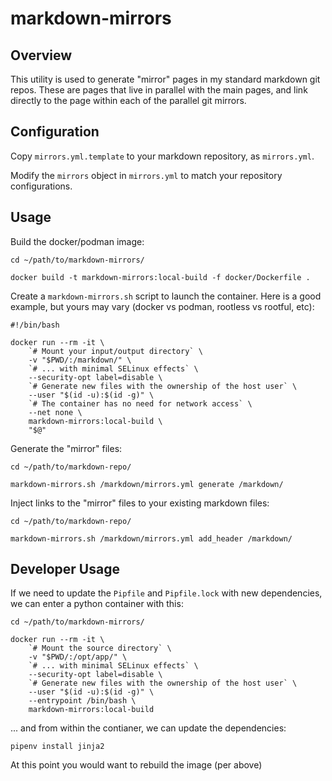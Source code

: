 markdown-mirrors
================

Overview
----------------

This utility is used to generate "mirror" pages in my standard markdown git repos.
These are pages that live in parallel with the main pages,
and link directly to the page within each of the parallel git mirrors.


Configuration
----------------

Copy `mirrors.yml.template` to your markdown repository, as `mirrors.yml`.

Modify the `mirrors` object in `mirrors.yml` to match your repository configurations.


Usage
----------------

Build the docker/podman image:

    cd ~/path/to/markdown-mirrors/

    docker build -t markdown-mirrors:local-build -f docker/Dockerfile .

Create a `markdown-mirrors.sh` script to launch the container.
Here is a good example, but yours may vary (docker vs podman, rootless vs rootful, etc):

    #!/bin/bash

    docker run --rm -it \
        `# Mount your input/output directory` \
        -v "$PWD/:/markdown/" \
        `# ... with minimal SELinux effects` \
        --security-opt label=disable \
        `# Generate new files with the ownership of the host user` \
        --user "$(id -u):$(id -g)" \
        `# The container has no need for network access` \
        --net none \
        markdown-mirrors:local-build \
        "$@"

Generate the "mirror" files:

    cd ~/path/to/markdown-repo/

    markdown-mirrors.sh /markdown/mirrors.yml generate /markdown/

Inject links to the "mirror" files to your existing markdown files:

    cd ~/path/to/markdown-repo/

    markdown-mirrors.sh /markdown/mirrors.yml add_header /markdown/


Developer Usage
----------------

If we need to update the `Pipfile` and `Pipfile.lock` with new dependencies,
we can enter a python container with this:

    cd ~/path/to/markdown-mirrors/

    docker run --rm -it \
        `# Mount the source directory` \
        -v "$PWD/:/opt/app/" \
        `# ... with minimal SELinux effects` \
        --security-opt label=disable \
        `# Generate new files with the ownership of the host user` \
        --user "$(id -u):$(id -g)" \
        --entrypoint /bin/bash \
        markdown-mirrors:local-build

... and from within the contianer, we can update the dependencies:

    pipenv install jinja2

At this point you would want to rebuild the image (per above)

